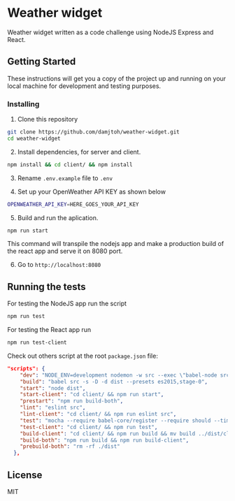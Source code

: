 # Weather widget

Weather widget written as a code challenge using NodeJS Express and React.

## Getting Started

These instructions will get you a copy of the project up and running on your local machine for development and testing purposes.

### Installing

1. Clone this repository

```sh
git clone https://github.com/damjtoh/weather-widget.git
cd weather-widget
```

2. Install dependencies, for server and client.

```sh
npm install && cd client/ && npm install
```

3. Rename `.env.example` file to `.env`

4. Set up your OpenWeather API KEY as shown below

```sh
OPENWEATHER_API_KEY=HERE_GOES_YOUR_API_KEY
```

5. Build and run the aplication.

```sh
npm run start
```

This command will transpile the nodejs app and make a production build of the react app and serve it on 8080 port.

6. Go to `http://localhost:8080`

## Running the tests

For testing the NodeJS app run the script

```sh
npm run test
```

For testing the React app run

```sh
npm run test-client
```

Check out others script at the root `package.json` file:

```json
"scripts": {
    "dev": "NODE_ENV=development nodemon -w src --exec \"babel-node src --presets es2015,stage-0\"",
    "build": "babel src -s -D -d dist --presets es2015,stage-0",
    "start": "node dist",
    "start-client": "cd client/ && npm run start",
    "prestart": "npm run build-both",
    "lint": "eslint src",
    "lint-client": "cd client/ && npm run eslint src",
    "test": "mocha --require babel-core/register --require should --timeout 10000 --watch --recursive './src/tests/*.test.js'",
    "test-client": "cd client/ && npm run test",
    "build-client": "cd client/ && npm run build && mv build ../dist/client",
    "build-both": "npm run build && npm run build-client",
    "prebuild-both": "rm -rf ./dist"
  },
```

## License

MIT
